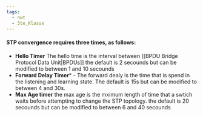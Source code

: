 ```yaml
---
tags:
  - nwt
  - 3te_Klasse
---
```

#### STP convergence requires three times, as follows:
- **Hello Timer** The hello time is the interval between [[BPDU Bridge Protocol Data Unit|BPDUs]] the default is 2 secounds but can be modified to between 1 and 10 secounds
- **Forward Delay Timer*** - The forward dealy is the time that is spend in the listening and learning state. The default is 15s but can be modified to between 4 and 30s.
- **Max Age timer** the max age is the mximum length of time that a swtich waits before attempting to change the STP topology. the default is 20 secounds but can be modified to between 6 and 40 secounds